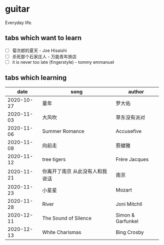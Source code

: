 # guitar

Everyday life.

## tabs which want to learn

- [ ] 菊次郎的夏天 -  Joe Hisaishi
- [ ] 杀死那个石家庄人 - 万能青年旅店
- [ ] it is never too late (fingerstyle) - tommy emmanuel

## tabs which learning

| date       | song                            | author            |
| ---------- | ------------------------------- | ----------------- |
| 2020-10-27 | 童年                            | 罗大佑            |
| 2020-11-03 | 大风吹                          | 草东没有派对      |
| 2020-11-06 | Summer Romance                  | Accusefive        |
| 2020-11-08 | 向前走                          | 蔡健雅            |
| 2020-11-12 | tree tigers                     | Frère Jacques     |
| 2020-11-21 | 你离开了南京 从此没有人和我说话 | 南京              |
| 2020-11-23 | 小星星                          | Mozart            |
| 2020-11-28 | River                           | Joni Mitchll      |
| 2020-12-11 | The Sound of Silence            | Simon & Garfunkel |
| 2020-12-13 | White Charismas                 | Bing Crosby       |

